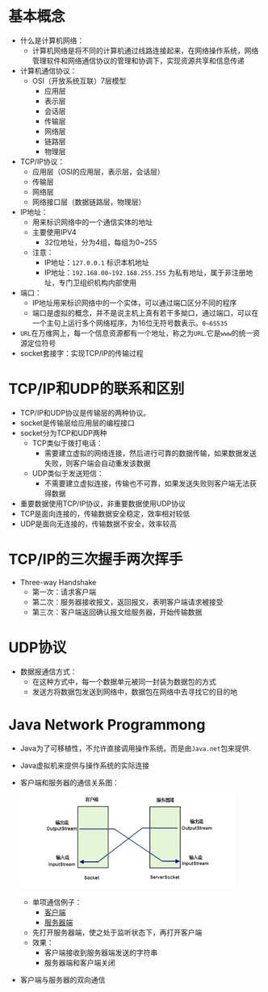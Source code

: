# 基本概念

- 什么是计算机网络：
  - 计算机网络是将不同的计算机通过线路连接起来，在网络操作系统，网络管理软件和网络通信协议的管理和协调下，实现资源共享和信息传递
- 计算机通信协议：
  - OSI（开放系统互联）7层模型
    - 应用层
    - 表示层
    - 会话层
    - 传输层
    - 网络层
    - 链路层
    - 物理层
- TCP/IP协议：
  - 应用层（OSI的应用层，表示层，会话层）
  - 传输层
  - 网络层
  - 网络接口层（数据链路层，物理层）
- IP地址：
  - 用来标识网络中的一个通信实体的地址
  - 主要使用IPV4
    - 32位地址，分为4组，每组为0~255
  - 注意：
    - IP地址：`127.0.0.1` 标识本机地址
    - IP地址：`192.168.00~192.168.255.255` 为私有地址，属于非注册地址，专门卫组织机构内部使用
- 端口：
  - IP地址用来标识网络中的一个实体，可以通过端口区分不同的程序
  - 端口是虚拟的概念，并不是说主机上真有若干多拗口，通过端口，可以在一个主句上运行多个网络程序，为16位无符号数表示。`0~65535`
- `URL`在万维网上，每一个信息资源都有一个地址，称之为`URL`.它是`www`的统一资源定位符号
- socket套接字：实现TCP/IP的传输过程

# TCP/IP和UDP的联系和区别

- TCP/IP和UDP协议是传输层的两种协议。
- socket是传输层给应用层的编程接口
- socket分为TCP和UDP两种
  - TCP类似于拨打电话：
    - 需要建立虚拟的网络连接，然后进行可靠的数据传输，如果数据发送失败，则客户端会自动重发该数据
  - UDP类似于发送短信：
    - 不需要建立虚拟连接，传输也不可靠，如果发送失败则客户端无法获得数据
- 重要数据使用TCP/IP协议，非重要数据使用UDP协议
- TCP是面向连接的，传输数据安全稳定，效率相对较低
- UDP是面向无连接的，传输数据不安全，效率较高

# TCP/IP的三次握手两次挥手

- Three-way Handshake
  - 第一次：请求客户端
  - 第二次：服务器接收报文，返回报文，表明客户端请求被接受
  - 第三次：客户端返回确认报文给服务器，开始传输数据

# UDP协议

- 数据报通信方式：
  - 在这种方式中，每一个数据单元被同一封装为数据包的方式
  - 发送方将数据包发送到网络中，数据包在网络中去寻找它的目的地

# Java Network Programmong

- Java为了可移植性，不允许直接调用操作系统。而是由`Java.net`包来提供.

- Java虚拟机来提供与操作系统的实际连接

- 客户端和服务器的通信关系图：

  ![](media/客户端和服务器的通信关系图.png)

  - 单项通信例子：
    - [客户端]()
    - [服务器端]()
  - 先打开服务器端，使之处于监听状态下，再打开客户端
  - 效果：
    - 客户端接收到服务器端发送的字符串
    - 服务器端和客户端关闭

- 客户端与服务器的双向通信